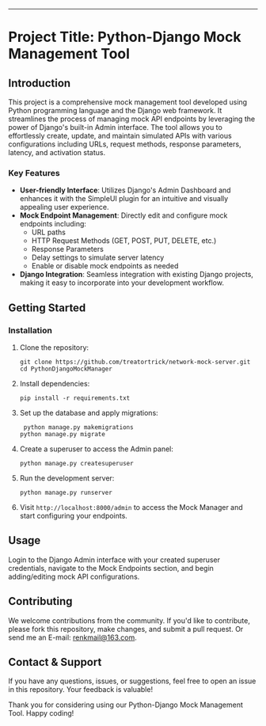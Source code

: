 ---
# Project Title: Python-Django Mock Management Tool


## Introduction
This project is a comprehensive mock management tool developed using Python programming language and the Django web framework. It streamlines the process of managing mock API endpoints by leveraging the power of Django's built-in Admin interface. The tool allows you to effortlessly create, update, and maintain simulated APIs with various configurations including URLs, request methods, response parameters, latency, and activation status.

### Key Features
- **User-friendly Interface**: Utilizes Django's Admin Dashboard and enhances it with the SimpleUI plugin for an intuitive and visually appealing user experience.
- **Mock Endpoint Management**: Directly edit and configure mock endpoints including:
    - URL paths
    - HTTP Request Methods (GET, POST, PUT, DELETE, etc.)
    - Response Parameters
    - Delay settings to simulate server latency
    - Enable or disable mock endpoints as needed
- **Django Integration**: Seamless integration with existing Django projects, making it easy to incorporate into your development workflow.

## Getting Started
### Installation
1. Clone the repository:
    ```
    git clone https://github.com/treatortrick/network-mock-server.git
    cd PythonDjangoMockManager
    ```

2. Install dependencies:
    ```
    pip install -r requirements.txt
    ```

3. Set up the database and apply migrations:
    ```
     python manage.py makemigrations
    python manage.py migrate
    ```

4. Create a superuser to access the Admin panel:
    ```
    python manage.py createsuperuser
    ```

5. Run the development server:
    ```
    python manage.py runserver
    ```

6. Visit `http://localhost:8000/admin` to access the Mock Manager and start configuring your endpoints.

## Usage
Login to the Django Admin interface with your created superuser credentials, navigate to the Mock Endpoints section, and begin adding/editing mock API configurations.

## Contributing
We welcome contributions from the community. If you'd like to contribute, please fork this repository, make changes, and submit a pull request. Or send me an E-mail: renkmail@163.com.

## Contact & Support
If you have any questions, issues, or suggestions, feel free to open an issue in this repository. Your feedback is valuable!

Thank you for considering using our Python-Django Mock Management Tool. Happy coding!
